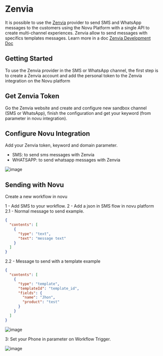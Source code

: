# Zenvia

It is possible to use the [Zenvia](https://www.zenvia.com/) provider to send SMS and WhatsApp messages to the customers using the Novu Platform with a single API to create multi-channel experiences. Zenvia allow to send messages with specifics templates messages. Learn more in a doc [Zenvia Development Doc](https://devs.zenvia.com/)

## Getting Started

To use the Zenvia provider in the SMS or WhatsApp channel, the first step is to create a Zenvia account and add the personal token to the Zenvia integration on the Novu platform

## Get Zenvia Token

Go the Zenvia website and create and configure new sandbox channel (SMS or WhatsApp), finish the configuration and get your keyword (from parameter in novu integration).

## Configure Novu Integration

Add your Zenvia token, keyword and domain parameter.

- SMS: to send sms messages with Zenvia
- WHATSAPP: to send whatsapp messages with Zenvia

![image](https://github.com/vocedm/novu/assets/23130033/12890eb5-553b-4445-8c00-eb755ce06347)

## Sending with Novu

Create a new workflow in novu

1 - Add SMS to your workflow.
2 - Add a json in SMS flow in novu platform
2.1 - Normal message to send example.

```json
{
  "contents": [
    {
      "type": "text",
      "text": "message text"
    }
  ]
}
```

2.2 - Message to send with a template example

```json
{
  "contents": [
    {
      "type": "template",
      "templateId": "template_id",
      "fields": {
        "name": "Jhon",
        "product": "test"
      }
    }
  ]
}
```

![image](https://github.com/vocedm/novu/assets/23130033/2f7e28d2-cdc6-4b9a-8bfb-9a0470491fc2)

3: Set your Phone in parameter on Workflow Trigger.

![image](https://github.com/vocedm/novu/assets/23130033/1795bd48-3b60-4efd-9f0e-83638c79cf14)
